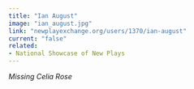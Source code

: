 ```yaml
---
title: "Ian August"
image: "ian_august.jpg"
link: "newplayexchange.org/users/1370/ian-august"
current: "false"
related:
- National Showcase of New Plays
---
```


*Missing Celia Rose*
